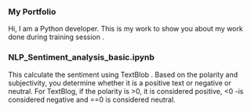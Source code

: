 
### My Portfolio

Hi, 
I am a Python developer. This is my work to show you about my work done during training session .
### NLP_Sentiment_analysis_basic.ipynb 
This calculate the sentiment using TextBlob . Based on the polarity and subjectivity, you determine whether it is a positive text or negative or neutral. For TextBlog, if the polarity is >0, it is considered positive, <0 -is considered negative and ==0 is considered neutral.

###


